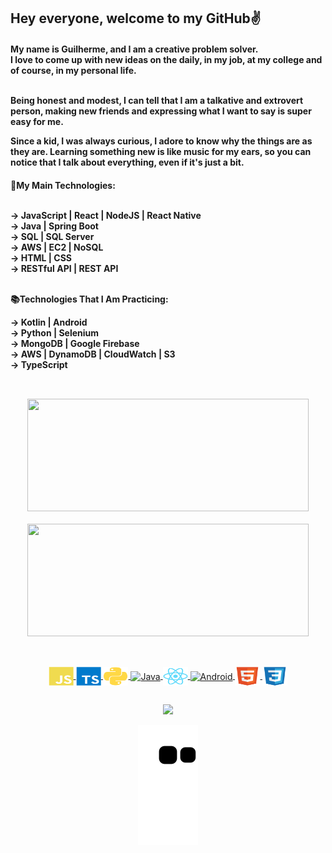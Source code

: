 ## Hey everyone, welcome to my GitHub✌

<h4>
My name is Guilherme, and I am a creative problem solver. <br>
I love to come up with new ideas on the daily, in my job, at my college and of course, in my personal life.<br><br>

Being honest and modest, I can tell that I am a talkative and extrovert person, making new friends and expressing what I want to say is super easy for me.<br>

Since a kid, I was always curious, I adore to know why the things are as they are. Learning something new is like music for my ears, so you can notice that I talk about everything, even if it's just a bit.<br>
</h4>

<h4>
🎯My Main Technologies: <br> <br>

-> JavaScript | React | NodeJS | React Native <br>
-> Java | Spring Boot <br>
-> SQL | SQL Server <br>
-> AWS | EC2 | NoSQL <br>
-> HTML | CSS <br>
-> RESTful API | REST API <br> <br>

📚Technologies That I Am Practicing: <br>

-> Kotlin | Android <br>
-> Python | Selenium <br>
-> MongoDB | Google Firebase <br>
-> AWS | DynamoDB | CloudWatch | S3 <br>
-> TypeScript
</h4> 
 
  ##
  
  <br>
  <div align="center">
  <a href="https://github.com/gui0103">
  <img height="180em" width="450em" 
       src="https://github-readme-stats.vercel.app/api?username=gui0103&show_icons=true&theme=tokyonight&include_all_commits=true&count_private=true"/> <br> <br>
  <img height="180em" width="450em" 
       src="https://github-readme-stats.vercel.app/api/top-langs/?username=gui0103&layout=compact&langs_count=7&theme=tokyonight"/>
</div> 
  
   ##
  
  <br>
  <div align="center">
  <img align="center" alt="Js" height="30" width="40" src="https://raw.githubusercontent.com/devicons/devicon/master/icons/javascript/javascript-plain.svg">
  <img align="center" alt="Ts" height="30" width="40" src="https://raw.githubusercontent.com/devicons/devicon/master/icons/typescript/typescript-plain.svg">
  <img align="center" alt="Python" height="30" width="40" src="https://raw.githubusercontent.com/devicons/devicon/master/icons/python/python-plain.svg">
  <img align="center" alt="Java" height="30" width="40" src="https://cdn.jsdelivr.net/gh/devicons/devicon/icons/java/java-original.svg">
  <img align="center" alt="React" height="30" width="40" src="https://raw.githubusercontent.com/devicons/devicon/master/icons/react/react-original.svg">
  <img align="center" alt="Android" height="30" width="40" src="https://cdn.jsdelivr.net/gh/devicons/devicon/icons/android/android-plain.svg">
  <img align="center" alt="HTML" height="30" width="40" src="https://raw.githubusercontent.com/devicons/devicon/master/icons/html5/html5-original.svg">
  <img align="center" alt="CSS" height="30" width="40" src="https://raw.githubusercontent.com/devicons/devicon/master/icons/css3/css3-original.svg"> 
  </div>
  
  ##
 
<div align="center">
  <a href="https://www.linkedin.com/in/guilherme-de-carvalho-costa-27691a20a/" target="_blank"><img src="https://img.shields.io/badge/-LinkedIn-%230077B5?style=for-the-badge&logo=linkedin&logoColor=white" target="_blank"></a> 
 
  ![Snake animation](https://github.com/rafaballerini/rafaballerini/blob/output/github-contribution-grid-snake.svg)
 
</div>
  
  ##

